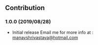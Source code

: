## Contribution

### 1.0.0 (2019/08/28)
- Initial release
    Email me for more info at : <manavshrivastava@hotmail.com>

